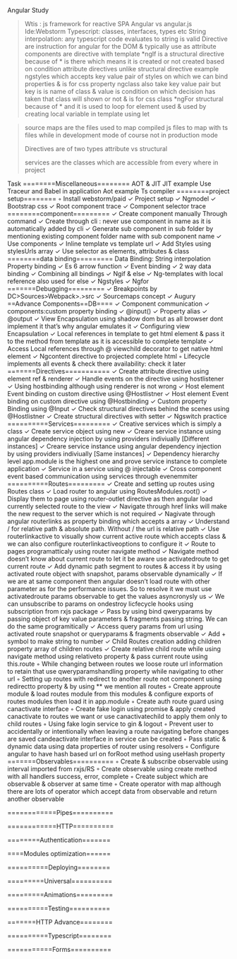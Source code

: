 Angular Study
>Wtis : js framework for reactive SPA
>Angular vs angular.js
>Ide:Webstorm
>Typescript: classes, interfaces, types etc
>String interpolation: any typescript code evaluates to string is valid
>Directive are instruction for angular for the DOM & typically use as attribute components are directive with template
>*ngIf is a structural directive because of * is there which means it is created or not created based on condition
>attribute directives unlike structural directive example ngstyles which accepts key value pair of styles on which we can bind properties & is for css property
>ngclass also take key value pair but key is is name of class & value is condition on which decision has taken that class will shown or not  & is for css class
>*ngFor structural because of * and it is used to loop for element used & used by creating local variable in template using let

>source maps are the files used to map compiled js files to map with ts files while in development mode of course not in production mode
>
>
>
>
>
>Directives are of two types attribute vs structural
>
>
>
>services are the classes which are accessible from every where in project

Task
========Miscellaneous========
         AOT & JIT 
         JIT example Use Traceur and Babel in application
         Aot example Ts compiler
========project setup========
	◦	Install webstorm/paid
	✓	Project setup
	✓	Ngmodel
	✓	Bootstrap css
	✓	Root component trace
	✓	Component selector trace
========component=========
	✓	Create component manually Through command
	✓	Create through cli : never use component in name as it is automatically added by cli
	✓	Generate sub component in sub folder by mentioning existing component folder name with sub component name
	✓	Use components
	✓	Inline template vs template url
	✓	Add Styles using stylesUrls array
	✓	Use selector as elements, attributes & class
========data binding=========
		Data Binding:
		String interpolation
		Property binding
	✓	Es 6 arrow function
	✓	Event binding
	✓	2 way data binding
	✓	Combining all bindings
	✓	Ngif & else
	✓	Ng-templates with local reference also used for else
	✓	Ngstyles
	✓	Ngfor
=======Debugging=========
	✓	Breakpoints by DC>Sources>Webpack>.>src
	✓	Sourcemaps concept
	✓	Augury
==Advance Components==DB====
	✓	Component communication
	✓	components:custom property binding
	✓	@input()
	✓	Property alias
	✓	@output
	✓	View Encapsulation using shadow dom but as all browser dont implement it that’s why angular emulates it
	✓	Configuring view Encapsulation
	✓	Local references in template to get html element & pass it to the method from template as it is accessible to complete template
	✓	Access Local references through @ viewchild decorator to get native html element
	✓	Ngcontent directive to projected complete html
	◦	Lifecycle implements all  events & check there availability: check it later
=======Directives===========
	✓	Create attribute directive using element ref & renderer
	✓	Handle events on the directive using hostlistener
	✓	Using hostbinding although using renderer is not wrong
	✓	Host element Event binding on custom directive using @Hostlistner
	✓	Host element Event binding on custom directive using @Hostbinding
	✓	Custom property Binding using @Input
	✓	Check structural directives behind the scenes using @Hostlistner
	✓	Create structural directives with setter
	✓	Ngswitch practice 
==========Services=========
	✓	 Creative services which is simply a class
	✓	Create service object using new
	✓	Creare service instance using angular dependency injection by using providers indiviually [Different instances]
	✓	Creare service instance using angular dependency injection by using providers indiviually [Same instances]
	✓	Dependency hierarchy level app.module is the highest one and prove service instance to complete application
	✓	Service in a service using @ injectable
	✓	Cross component event based communication using services through evenemmiter
==========Routes=========
	✓	Create and setting up routes using Routes class
	✓	Load router to angular using RoutesModules.root()
	✓	Display them to page using router-outlet directive as then angular load currently selected route to the view
	✓	Navigate through href links will make the new request to the server which is not required
	✓	Nagivate through angular routerlinks as property binding which accepts a array
	✓	Understand / for relative path & absolute path. Without / the url is relative path
	✓	Use routerlinkactive to visually show current active route which accepts class & we can also configure routerlinkactiveoptions to configure it
	✓	Route to pages programatticaly  using router navigate method
	✓	Navigate method doesn’t know about current route to let it be aware use activatedroute to get current route
	✓	Add dynamic path segment to routes & access it by using activated route object with snapshot, params observable dynamically 
	✓	If we are at same component then angular doesn’t load route with other parameter as for the performance issues. So to resolve it we must use activatedroute params observable to get the values asyncronysly us
	✓	We can unsubscribe to params on ondestroy licfecycle hooks using subscription from rxjs package
	✓	Pass by using bind qweryparams by passing object of key value parameters & fragments passing string. We can do the same programitically
	✓	Access query params from url using activated route snapshot or queryparams & fragments observable
	✓	Add + symbol to make string to number
	✓	Child Routes creation adding children property array of children routes
	✓	Create relative child route while using navigate method using relativeto property & pass current route using this.route
	◦	While changing between routes we loose route url information to retain that use qweryparamshandling property while navigating to other url
	◦	Setting up routes with redirect to another route not component using redirectto property & by using ** we mention all routes
	◦	Create approute module & load routes module from this modules & configure exports of routes modules then load it in app.module
	◦	Create auth route guard using canactivate interface 
	◦	Create fake login using promise & apply created canactivate to routes we want or use canactivatechild to apply them only to child routes
	◦	Using fake login service to gin & logout
	◦	Prevent user to accidentally or intentionally when leaving a route navigating before changes are saved candeactivate interface in service can be created
	◦	Pass static & dynamic data using data properties of router using resolvers
	◦	Configure angular to have hash based url on forRoot method using useHash property
=======Observables==========
	◦	Create & subscribe observable using interval imported from rxjs/RS
	◦	Create observable using create method with all handlers success, error, complete
	◦	Create subject which are observable & observer at same time
	◦	Create operator with map although there are lots of operator which accept data from observable and return another observable

============Pipes==========

============HTTP==========

========Authentication=======

====Modules optimization======

==========Deploying========

=========Universal==========

=========Animations=========

==========Testing==========

=======HTTP Advance========

==========Typescript========

===========Forms==========
